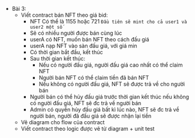 - Bài 3:
  - Viết contract bán NFT theo giá bid:
    + NFT Có thể là 1155 hoặc 721 
     `Đầu tiên sẽ mint cho cả user1 và user2 một số`
    + Sẽ có nhiều người được bán cùng lúc
    + userA có NFT, muốn bán NFT theo cách đấu giá 
    + userA nạp NFT vào sàn đấu giá, với giá min
    + Có thời gian bắt đầu, kết thúc 
    + Sau thời gian kết thúc:
        - Nếu có người đấu giá, người đấu giá cao nhất có thể claim NFT
        - Người bán NFT có thể claim tiền đã bán NFT
        - Nếu không có người đấu giá, NFT sẽ được trả về cho người bán
    + Người bán có thể hủy đấu giá trước thời gian kết thúc nếu không có người đấu giá, NFT sẽ đc trả về người bán 
    + Admin có quyền hủy đấu giá bất kì lúc nào, NFT sẽ đc trả về người bán, người đã đấu giá sẽ được nhận lại tiền
  - Vẽ diagram cho flow của contract
  - Viết contract theo logic được vẽ từ diagram + unit test